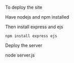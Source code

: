 To deploy the site

Have nodejs and npm installed

Then install express and ejs

```npm install express ejs```

Deploy the server

node server.js
